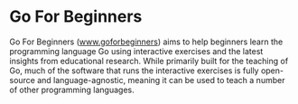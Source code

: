 # Go For Beginners

Go For Beginners (www.goforbeginners) aims to help beginners learn the programming language Go using interactive exercises and the latest insights from educational research. While primarily built for the teaching of Go, much of the software that runs the interactive exercises is fully open-source and language-agnostic, meaning it can be used to teach a number of other programming languages.
